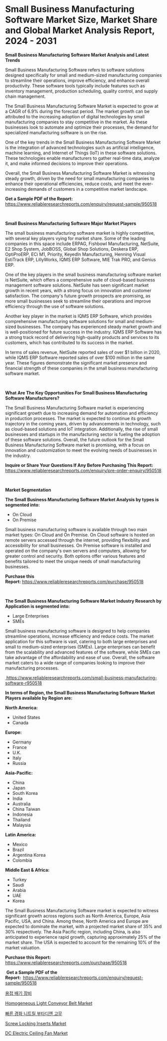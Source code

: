 <p><h1>Small Business Manufacturing Software Market Size, Market Share and Global Market Analysis Report, 2024 - 2031</h1></p><p><strong>Small Business Manufacturing Software Market Analysis and Latest Trends</strong></p>
<p><p>Small Business Manufacturing Software refers to software solutions designed specifically for small and medium-sized manufacturing companies to streamline their operations, improve efficiency, and enhance overall productivity. These software tools typically include features such as inventory management, production scheduling, quality control, and supply chain management.</p><p>The Small Business Manufacturing Software Market is expected to grow at a CAGR of 6.9% during the forecast period. The market growth can be attributed to the increasing adoption of digital technologies by small manufacturing companies to stay competitive in the market. As these businesses look to automate and optimize their processes, the demand for specialized manufacturing software is on the rise.</p><p>One of the key trends in the Small Business Manufacturing Software Market is the integration of advanced technologies such as artificial intelligence, machine learning, and Internet of Things (IoT) in these software solutions. These technologies enable manufacturers to gather real-time data, analyze it, and make informed decisions to improve their operations.</p><p>Overall, the Small Business Manufacturing Software Market is witnessing steady growth, driven by the need for small manufacturing companies to enhance their operational efficiencies, reduce costs, and meet the ever-increasing demands of customers in a competitive market landscape.</p></p>
<p><strong>Get a Sample PDF of the Report:&nbsp;</strong> <a href="https://www.reliableresearchreports.com/enquiry/request-sample/950518">https://www.reliableresearchreports.com/enquiry/request-sample/950518</a></p>
<p>&nbsp;</p>
<p><strong>Small Business Manufacturing Software Major Market Players</strong></p>
<p><p>The small business manufacturing software market is highly competitive, with several key players vying for market share. Some of the leading companies in this space include ERPAG, Fishbowl Manufacturing, NetSuite, E2 Shop System, JobBOSS, Global Shop Solutions, Deskera ERP, OptiProERP, ECi M1, Priority, KeyedIn Manufacturing, Henning Visual EstiTrack ERP, LillyWorks, IQMS ERP Software, MIE Trak PRO, and Genius ERP.</p><p>One of the key players in the small business manufacturing software market is NetSuite, which offers a comprehensive suite of cloud-based business management software solutions. NetSuite has seen significant market growth in recent years, with a strong focus on innovation and customer satisfaction. The company's future growth prospects are promising, as more small businesses seek to streamline their operations and improve efficiency through the use of software solutions.</p><p>Another key player in the market is IQMS ERP Software, which provides comprehensive manufacturing software solutions for small and medium-sized businesses. The company has experienced steady market growth and is well-positioned for future success in the industry. IQMS ERP Software has a strong track record of delivering high-quality products and services to its customers, which has contributed to its success in the market.</p><p>In terms of sales revenue, NetSuite reported sales of over $1 billion in 2020, while IQMS ERP Software reported sales of over $100 million in the same year. These figures demonstrate the significant market presence and financial strength of these companies in the small business manufacturing software market.</p></p>
<p>&nbsp;</p>
<p><strong>What Are The Key Opportunities For Small Business Manufacturing Software Manufacturers?</strong></p>
<p><p>The Small Business Manufacturing Software market is experiencing significant growth due to increasing demand for automation and efficiency in production processes. The market is expected to continue its growth trajectory in the coming years, driven by advancements in technology, such as cloud-based solutions and IoT integration. Additionally, the rise of small businesses and startups in the manufacturing sector is fueling the adoption of these software solutions. Overall, the future outlook for the Small Business Manufacturing Software market is promising, with a focus on innovation and customization to meet the evolving needs of businesses in the industry.</p></p>
<p><strong>Inquire or Share Your Questions If Any Before Purchasing This Report:</strong> <a href="https://www.reliableresearchreports.com/enquiry/pre-order-enquiry/950518">https://www.reliableresearchreports.com/enquiry/pre-order-enquiry/950518</a></p>
<p>&nbsp;</p>
<p><strong>Market Segmentation</strong></p>
<p><strong>The Small Business Manufacturing Software Market Analysis by types is segmented into:</strong></p>
<p><ul><li>On Cloud</li><li>On Premise</li></ul></p>
<p><p>Small business manufacturing software is available through two main market types: On Cloud and On Premise. On Cloud software is hosted on remote servers accessed through the internet, providing flexibility and accessibility for small businesses. On Premise software is installed and operated on the company's own servers and computers, allowing for greater control and security. Both options offer various features and benefits tailored to meet the unique needs of small manufacturing businesses.</p></p>
<p><strong>Purchase this Report:&nbsp;</strong><a href="https://www.reliableresearchreports.com/purchase/950518">https://www.reliableresearchreports.com/purchase/950518</a></p>
<p>&nbsp;</p>
<p><strong>The Small Business Manufacturing Software Market Industry Research by Application is segmented into:</strong></p>
<p><ul><li>Large Enterprises</li><li>SMEs</li></ul></p>
<p><p>Small business manufacturing software is designed to help companies streamline operations, increase efficiency and reduce costs. The market application for this software is vast, catering to both large enterprises and small to medium-sized enterprises (SMEs). Large enterprises can benefit from the scalability and advanced features of the software, while SMEs can take advantage of the affordability and ease of use. Overall, the software market caters to a wide range of companies looking to improve their manufacturing processes.</p></p>
<p><a href="https://www.reliableresearchreports.com/small-business-manufacturing-software-r950518">&nbsp;https://www.reliableresearchreports.com/small-business-manufacturing-software-r950518</a></p>
<p><strong>In terms of Region, the Small Business Manufacturing Software Market Players available by Region are:</strong></p>
<p>
    <p> <strong> North America: </strong>
        <ul>
            <li>United States</li>
            <li>Canada</li>
        </ul>
        </p> 
    <p> <strong> Europe: </strong>
        <ul>
            <li>Germany</li>
            <li>France</li>
            <li>U.K.</li>
            <li>Italy</li>
            <li>Russia</li>
        </ul>
        </p> 
    <p> <strong> Asia-Pacific: </strong>
        <ul>
            <li>China</li>
            <li>Japan</li>
            <li>South Korea</li>
            <li>India</li>
            <li>Australia</li>
            <li>China Taiwan</li>
            <li>Indonesia</li>
            <li>Thailand</li>
            <li>Malaysia</li>
        </ul>
        </p> 
    <p> <strong> Latin America: </strong>
        <ul>
            <li>Mexico</li>
            <li>Brazil</li>
            <li>Argentina Korea</li>
            <li>Colombia</li>
        </ul>
        </p> 
    <p> <strong> Middle East & Africa: </strong>
        <ul>
            <li>Turkey</li>
            <li>Saudi</li>
            <li>Arabia</li>
            <li>UAE</li>
            <li>Korea</li>
        </ul>
    </p>
    </p>
<p><p>The Small Business Manufacturing Software market is expected to witness significant growth across regions such as North America, Europe, Asia Pacific, USA, and China. Among these, North America and Europe are expected to dominate the market, with a projected market share of 35% and 30% respectively. The Asia Pacific region, including China, is also anticipated to experience rapid growth, capturing approximately 25% of the market share. The USA is expected to account for the remaining 10% of the market valuation.</p></p>
<p><strong>Purchase this Report: </strong><a href="https://www.reliableresearchreports.com/purchase/950518">https://www.reliableresearchreports.com/purchase/950518</a></p>
<p>&nbsp;<strong>Get a Sample PDF of the Report:&nbsp;&nbsp;</strong><a href="https://www.reliableresearchreports.com/enquiry/request-sample/950518">https://www.reliableresearchreports.com/enquiry/request-sample/950518</a></p>
<p><strong></strong></p>
<p><p><a href="https://github.com/JeromeRtyau89966/Market-Research-Report-List-3/blob/main/127876079533.md">용접 배기 장비</a></p><p><a href="https://www.linkedin.com/pulse/homogeneous-light-conveyor-belt-market-share-size-trends-zwdpf?trackingId=zdmizlyGQ2WJri9iPgfP4Q%3D%3D">Homogeneous Light Conveyor Belt Market</a></p><p><a href="https://github.com/TimmyMann6767/Market-Research-Report-List-3/blob/main/721977279532.md">빠른 경화 니트릴 부타디엔 고무</a></p><p><a href="https://github.com/joanneharris67856/Market-Research-Report-List-1/blob/main/screw-locking-inserts-market.md">Screw Locking Inserts Market</a></p><p><a href="https://www.linkedin.com/pulse/global-dc-electric-ceiling-fan-market-size-share-analysis-v2joe?trackingId=h%2F%2FNbhUETWe0gjsmH1lU7w%3D%3D">DC Electric Ceiling Fan Market</a></p></p>